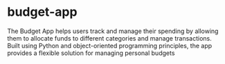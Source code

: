 # budget-app
The Budget App helps users track and manage their spending by allowing them to allocate funds
to different categories and manage transactions. Built using Python and object-oriented
programming principles, the app provides a flexible solution for managing personal budgets
